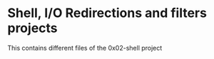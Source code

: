# Shell, I/O Redirections and filters projects
This contains different files of the 0x02-shell project